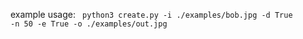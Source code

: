 
example usage:
<code>
python3 create.py -i ./examples/bob.jpg -d True -n 50 -e True -o ./examples/out.jpg

</code>